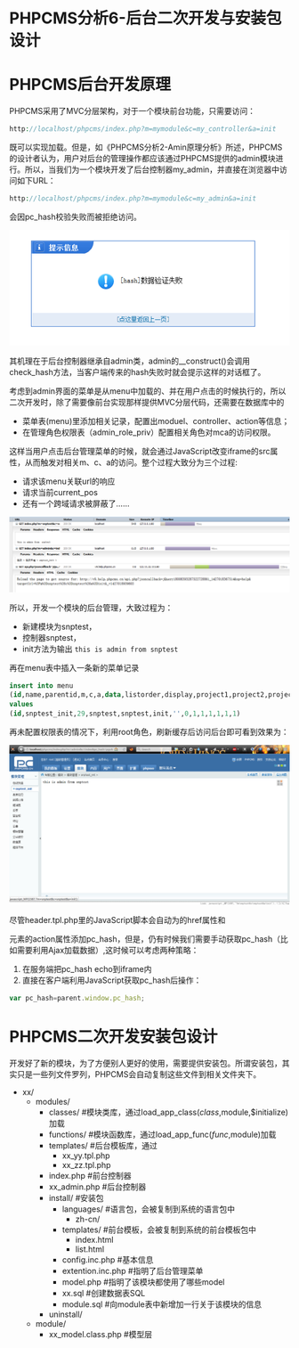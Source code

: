# PHPCMS分析6-后台二次开发与安装包设计

# PHPCMS后台开发原理

PHPCMS采用了MVC分层架构，对于一个模块前台功能，只需要访问：
```PHP
http://localhost/phpcms/index.php?m=mymodule&c=my_controller&a=init
```
既可以实现加载。但是，如《PHPCMS分析2-Amin原理分析》所述，PHPCMS的设计者认为，用户对后台的管理操作都应该通过PHPCMS提供的admin模块进行。所以，当我们为一个模块开发了后台控制器my_admin，并直接在浏览器中访问如下URL：
```PHP
http://localhost/phpcms/index.php?m=mymodule&c=my_admin&a=init
```
会因pc_hash校验失败而被拒绝访问。

![pc_hash_failed](https://github.com/newbienewbie/notes/raw/master/ProgrammingLanguage/PHP/PHPCMS/img/pc_hash_failed.png)

其机理在于后台控制器继承自admin类，admin的__construct()会调用check_hash方法，当客户端传来的hash失败时就会提示这样的对话框了。

考虑到admin界面的菜单是从menu中加载的、并在用户点击的时候执行的，所以二次开发时，除了需要像前台实现那样提供MVC分层代码，还需要在数据库中的

* 菜单表(menu)里添加相关记录，配置出moduel、controller、action等信息；
* 在管理角色权限表（admin_role_priv）配置相关角色对mca的访问权限。

这样当用户点击后台管理菜单的时候，就会通过JavaScript改变iframe的src属性，从而触发对相关m、c、a的访问。整个过程大致分为三个过程:

* 请求该menu关联url的响应
* 请求当前current_pos
* 还有一个跨域请求被屏蔽了……

![menu_clicked](https://github.com/newbienewbie/notes/raw/master/ProgrammingLanguage/PHP/PHPCMS/img/menu_clicked.png)


所以，开发一个模块的后台管理，大致过程为：

* 新建模块为snptest，
* 控制器snptest，
* init方法为输出 ``this is admin from snptest``

再在menu表中插入一条新的菜单记录

```SQL
insert into menu 
(id,name,parentid,m,c,a,data,listorder,display,project1,project2,project3,project4,project5)
values
(id,snptest_init,29,snptest,snptest,init,'',0,1,1,1,1,1,1)
```



再未配置权限表的情况下，利用root角色，刷新缓存后访问后台即可看到效果为：

![admin_dev_demo](https://github.com/newbienewbie/notes/raw/master/ProgrammingLanguage/PHP/PHPCMS/img/admin_dev_demo.png)

尽管header.tpl.php里的JavaScript脚本会自动为<a>的href属性和<form>元素的action属性添加pc_hash，但是，仍有时候我们需要手动获取pc_hash（比如需要利用Ajax加载数据）,这时候可以考虑两种策略：

1. 在服务端把pc_hash echo到iframe内
2. 直接在客户端利用JavaScript获取pc_hash后操作：

```JavaScript
var pc_hash=parent.window.pc_hash;
```


# PHPCMS二次开发安装包设计

开发好了新的模块，为了方便别人更好的使用，需要提供安装包。所谓安装包，其实只是一些列文件罗列，PHPCMS会自动复制这些文件到相关文件夹下。

* xx/ 
    * modules/ 
        * classes/    #模块类库，通过load_app_class($class,$module,$initialize)加载
        * functions/    #模块函数库，通过load_app_func($func,$module)加载 
        * templates/   #后台模板库，通过 
            * xx_yy.tpl.php    
            * xx_zz.tpl.php
        * index.php    #前台控制器 
        * xx_admin.php    #后台控制器 
        * install/  #安装包 
            * languages/  #语言包，会被复制到系统的语言包中
                * zh-cn/
            * templates/    #前台模板，会被复制到系统的前台模板包中 
                * index.html 
                * list.html 
            * config.inc.php    #基本信息 
            * extention.inc.php    #指明了后台管理菜单 
            * model.php    #指明了该模块都使用了哪些model 
            * xx.sql    #创建数据表SQL
            * module.sql     #向module表中新增加一行关于该模块的信息 
        * uninstall/ 
    * module/ 
        * xx_model.class.php #模型层


